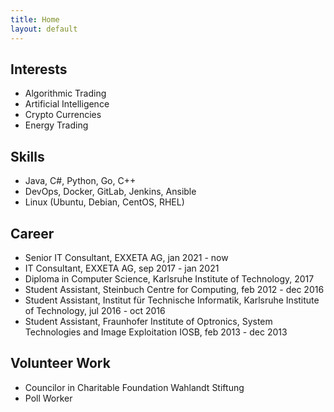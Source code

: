 ```yaml
---
title: Home
layout: default
---
```


## Interests
* Algorithmic Trading
* Artificial Intelligence
* Crypto Currencies
* Energy Trading

## Skills
* Java, C#, Python, Go, C++
* DevOps, Docker, GitLab, Jenkins, Ansible
* Linux (Ubuntu, Debian, CentOS, RHEL)

## Career
* Senior IT Consultant, EXXETA AG, jan 2021 - now
* IT Consultant, EXXETA AG, sep 2017 - jan 2021
* Diploma in Computer Science, Karlsruhe Institute of Technology, 2017
* Student Assistant, Steinbuch Centre for Computing, feb 2012 - dec 2016
* Student Assistant, Institut für Technische Informatik, Karlsruhe Institute of Technology, jul 2016 - oct 2016
* Student Assistant, Fraunhofer Institute of Optronics, System Technologies and Image Exploitation IOSB, feb 2013 - dec 2013

## Volunteer Work
* Councilor in Charitable Foundation Wahlandt Stiftung
* Poll Worker

